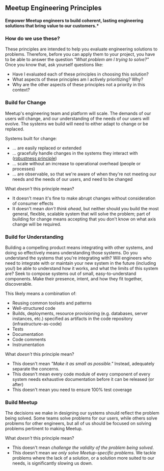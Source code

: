 ## Meetup Engineering Principles
#### Empower Meetup engineers to build coherent, lasting engineering solutions that bring value to our customers.*

### How do we use these?
These principles are intended to help you evaluate engineering solutions to problems. Therefore, before you can apply them to your project, you have to be able to answer the question *"What problem am I trying to solve?"*   
Once you know that, ask yourself questions like:

- Have I evaluated each of these principles in choosing this solution?
- What aspects of these principles am I actively prioritizing? Why?
- Why are the other aspects of these principles not a priority in this context?

### Build for Change
Meetup's engineering team and platform will scale. The demands of our users will change, and our understanding of the needs of our users will evolve. The systems we build will need to either adapt to change or be replaced. 

Systems built for change:

- … are easily replaced or extended
- … gracefully handle changes in the systems they interact with ([robustness principle](https://wikipedia.org/wiki/Robustness_principle))
- … scale without an increase to operational overhead (people or processes)
- … are observable, so that we're aware of when they're not meeting our needs and the needs of our users, and need to be changed

What *doesn't* this principle mean?

- It doesn't mean it's fine to make abrupt changes without consideration of consumer effects
- It doesn't mean *don't think ahead*, but neither should you build the most general, flexible, scalable system that will solve the problem; part of building for change means accepting that you don't know on what axis change will be required.

### Build for Understanding
Building a compelling product means integrating with other systems, and doing so effectively means understanding those systems. Do you understand the systems that you're integrating with? Will engineers who need to integrate with or maintain your new system in the future (including you!) be able to understand how it works, and what the limits of this system are? 
Seek to compose systems out of small, easy-to-understand components. Make their presence, intent, and how they fit together, discoverable. 

This likely means a combination of:

- Reusing common toolsets and patterns
- Well-structured code
- Builds, deployments, resource provisioning (e.g. databases, server instances, etc.) specified as artifacts in the code repository (infrastructure-as-code)
- Tests
- Documentation
- Code comments
- Instrumentation

What *doesn't* this principle mean?

- This doesn't mean *"Make it as small as possible."* Instead, adequately separate the concerns.
- This doesn't mean every code module of every component of every system needs exhaustive documentation before it can be released (or after)
- This doesn't mean you need to ensure 100% test coverage

### Build Meetup
The decisions we make in designing our systems should reflect the problem being solved. Some teams solve problems for our users, while others solve problems for other engineers, but all of us should be focused on solving problems pertinent to making Meetup.

What *doesn't* this principle mean?

- This doesn't mean *challenge the validity of the problem being solved*.
- This doesn't mean *we only solve Meetup-specific problems*. We tackle problems where the lack of a solution, or a solution more suited to our needs, is significantly slowing us down.
